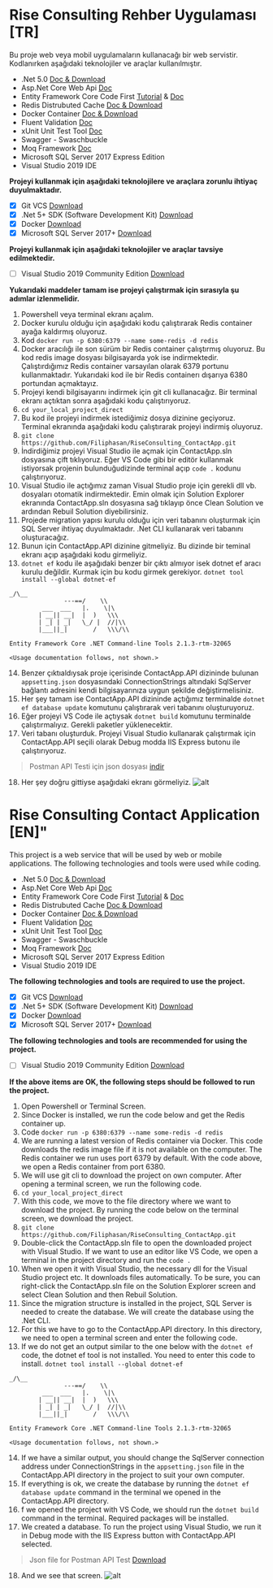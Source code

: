 # Rise Consulting Rehber Uygulaması [TR]
Bu proje web veya mobil uygulamaların kullanacağı bir web servistir. Kodlanırken aşağıdaki teknolojiler ve araçlar kullanılmıştır.
- .Net 5.0 [Doc & Download](https://dotnet.microsoft.com/en-us/download/dotnet/5.0)
- Asp.Net Core Web Api [Doc](https://docs.microsoft.com/tr-tr/aspnet/core/tutorials/first-web-api?view=aspnetcore-6.0&tabs=visual-studio)
- Entity Framework Core Code First [Tutorial](https://www.entityframeworktutorial.net/) & [Doc](https://docs.microsoft.com/tr-tr/ef/core/)
- Redis Distrubuted Cache [Doc & Download](https://redis.io/)
- Docker Container [Doc & Download](https://www.docker.com/)
- Fluent Validation [Doc](https://docs.fluentvalidation.net/en/latest/aspnet.html)
- xUnit Unit Test Tool [Doc](https://xunit.net/)
- Swagger - Swaschbuckle 
- Moq Framework [Doc](https://www.moqthis.com/moq4/)
- Microsoft SQL Server 2017 Express Edition
- Visual Studio 2019 IDE

**Projeyi kullanmak için aşağıdaki teknolojilere ve araçlara zorunlu ihtiyaç duyulmaktadır.**
- [x] Git VCS [Download](https://git-scm.com/downloads)
- [x] .Net 5+ SDK (Software Development Kit) [Download](https://dotnet.microsoft.com/en-us/download/dotnet/5.0)
- [x] Docker [Download](https://www.docker.com/get-started)
- [x] Microsoft SQL Server 2017+ [Download](https://www.microsoft.com/en-us/download/details.aspx?id=55994)

**Projeyi kullanmak için aşağıdaki teknolojiler ve araçlar tavsiye edilmektedir.**
- [ ] Visual Studio 2019 Community Edition [Download](https://visualstudio.microsoft.com/tr/downloads/)

**Yukarıdaki maddeler tamam ise projeyi çalıştırmak için sırasıyla şu adımlar izlenmelidir.**

1. Powershell veya terminal ekranı açalım.
2. Docker kurulu olduğu için aşağıdaki kodu çalıştırarak Redis container ayağa kaldırmış oluyoruz.
3. Kod `docker run -p 6380:6379 --name some-redis -d redis`
4. Docker aracılığı ile son sürüm bir Redis container çalıştırmış oluyoruz. Bu kod redis image dosyası bilgisayarda yok ise indirmektedir. Çalıştırdığımız Redis container varsayılan olarak 6379 portunu kullanmaktadır. Yukarıdaki kod ile bir Redis containerı dışarıya 6380 portundan açmaktayız.
5. Projeyi kendi bilgisayarını indirmek için git cli kullanacağız. Bir terminal ekranı açtıktan sonra aşağıdaki kodu çalıştırıyoruz.
6. `cd your_local_project_direct`
7. Bu kod ile projeyi indirmek istediğimiz dosya dizinine geçiyoruz. Terminal ekranında aşağıdaki kodu çalıştırarak projeyi indirmiş oluyoruz.
8. `git clone https://github.com/Filiphasan/RiseConsulting_ContactApp.git`
9. İndirdiğimiz projeyi Visual Studio ile açmak için ContactApp.sln dosyasına çift tıklıyoruz. Eğer VS Code gibi bir editör kullanmak istiyorsak projenin bulunduğudizinde terminal açıp `code .` kodunu çalıştırıyoruz.
10. Visual Studio ile açtığımız zaman Visual Studio proje için gerekli dll vb. dosyaları otomatik indirmektedir. Emin olmak için Solution Explorer ekranında ContactApp.sln dosyasına sağ tıklayıp önce Clean Solution ve ardından Rebuil Solution diyebilirsiniz.
11. Projede migration yapısı kurulu olduğu için veri tabanını oluşturmak için SQL Server ihtiyaç duyulmaktadır. .Net CLI kullanarak veri tabanını oluşturacağız.
12. Bunun için ContactApp.API dizinine gitmeliyiz. Bu dizinde bir teminal ekranı açıp aşağıdaki kodu girmeliyiz.
13. `dotnet ef` kodu ile aşağıdaki benzer bir çıktı almıyor isek dotnet ef aracı kurulu değildir. Kurmak için bu kodu girmek gerekiyor. `dotnet tool install --global dotnet-ef`
```
_/\__
               ---==/    \\
         ___  ___   |.    \|\
        | __|| __|  |  )   \\\
        | _| | _|   \_/ |  //|\\
        |___||_|       /   \\\/\\

Entity Framework Core .NET Command-line Tools 2.1.3-rtm-32065

<Usage documentation follows, not shown.>
```
14. Benzer çıktıaldıysak proje içerisinde ContactApp.API dizininde bulunan `appsetting.json` dosyasındaki ConnectionStrings altındaki SqlServer bağlantı adresini kendi bilgisayarınıza uygun şekilde değiştirmelisiniz.
15. Her şey tamam ise ContactApp.API dizininde açtığımız terminalde `dotnet ef database update` komutunu çalıştırarak veri tabanını oluşturuyoruz.
16. Eğer projeyi VS Code ile açtıysak `dotnet build` komutunu terminalde çalıştırmalıyız. Gerekli paketler yüklenecektir.
17. Veri tabanı oluşturduk. Projeyi Visual Studio kullanarak çalıştırmak için ContactApp.API seçili olarak Debug modda IIS Express butonu ile çalıştırıyoruz.
> Postman API Testi için json dosyası [indir](https://drive.google.com/file/d/1sn28g6SBuPW6USMdKkIWseoqu3bh3YjI/view?usp=sharing)
18. Her şey doğru gittiyse aşağıdaki ekranı görmeliyiz.
![alt](https://i.ibb.co/dD005fV/Ekran-g-r-nt-s-2021-12-22-215905.png)

# Rise Consulting Contact Application [EN]"
This project is a web service that will be used by web or mobile applications. The following technologies and tools were used while coding.
- .Net 5.0 [Doc & Download](https://dotnet.microsoft.com/en-us/download/dotnet/5.0)
- Asp.Net Core Web Api [Doc](https://docs.microsoft.com/tr-tr/aspnet/core/tutorials/first-web-api?view=aspnetcore-6.0&tabs=visual-studio)
- Entity Framework Core Code First [Tutorial](https://www.entityframeworktutorial.net/) & [Doc](https://docs.microsoft.com/tr-tr/ef/core/)
- Redis Distrubuted Cache [Doc & Download](https://redis.io/)
- Docker Container [Doc & Download](https://www.docker.com/)
- Fluent Validation [Doc](https://docs.fluentvalidation.net/en/latest/aspnet.html)
- xUnit Unit Test Tool [Doc](https://xunit.net/)
- Swagger - Swaschbuckle 
- Moq Framework [Doc](https://www.moqthis.com/moq4/)
- Microsoft SQL Server 2017 Express Edition
- Visual Studio 2019 IDE

**The following technologies and tools are required to use the project.**
- [x] Git VCS [Download](https://git-scm.com/downloads)
- [x] .Net 5+ SDK (Software Development Kit) [Download](https://dotnet.microsoft.com/en-us/download/dotnet/5.0)
- [x] Docker [Download](https://www.docker.com/get-started)
- [x] Microsoft SQL Server 2017+ [Download](https://www.microsoft.com/en-us/download/details.aspx?id=55994)

**The following technologies and tools are recommended for using the project.**
- [ ] Visual Studio 2019 Community Edition [Download](https://visualstudio.microsoft.com/tr/downloads/)

**If the above items are OK, the following steps should be followed to run the project.**
1. Open Powershell or Terminal Screen.
2. Since Docker is installed, we run the code below and get the Redis container up.
3. Code `docker run -p 6380:6379 --name some-redis -d redis`
4. We are running a latest version of Redis container via Docker. This code downloads the redis image file if it is not available on the computer. The Redis container we run uses port 6379 by default. With the code above, we open a Redis container from port 6380.
5. We will use git cli to download the project on own computer. After opening a terminal screen, we run the following code.
6. `cd your_local_project_direct`
7. With this code, we move to the file directory where we want to download the project. By running the code below on the terminal screen, we download the project.
8. `git clone https://github.com/Filiphasan/RiseConsulting_ContactApp.git`
9. Double-click the ContactApp.sln file to open the downloaded project with Visual Studio. If we want to use an editor like VS Code, we open a terminal in the project directory and run the `code .`
10. When we open it with Visual Studio, the necessary dll for the Visual Studio project etc. It downloads files automatically. To be sure, you can right-click the ContactApp.sln file on the Solution Explorer screen and select Clean Solution and then Rebuil Solution.
11. Since the migration structure is installed in the project, SQL Server is needed to create the database. We will create the database using the .Net CLI.
12. For this we have to go to the ContactApp.API directory. In this directory, we need to open a terminal screen and enter the following code.
13. If we do not get an output similar to the one below with the `dotnet ef` code, the dotnet ef tool is not installed. You need to enter this code to install. `dotnet tool install --global dotnet-ef`
```
_/\__
               ---==/    \\
         ___  ___   |.    \|\
        | __|| __|  |  )   \\\
        | _| | _|   \_/ |  //|\\
        |___||_|       /   \\\/\\

Entity Framework Core .NET Command-line Tools 2.1.3-rtm-32065

<Usage documentation follows, not shown.>
```
14. If we have a similar output, you should change the SqlServer connection address under ConnectionStrings in the `appsetting.json` file in the ContactApp.API directory in the project to suit your own computer.
15. If everything is ok, we create the database by running the `dotnet ef database update` command in the terminal we opened in the ContactApp.API directory.
16. f we opened the project with VS Code, we should run the `dotnet build ` command in the terminal. Required packages will be installed.
17. We created a database. To run the project using Visual Studio, we run it in Debug mode with the IIS Express button with ContactApp.API selected.
> Json file for Postman API Test [Download](https://drive.google.com/file/d/1sn28g6SBuPW6USMdKkIWseoqu3bh3YjI/view?usp=sharing)
18. And we see that screen.
![alt](https://i.ibb.co/dD005fV/Ekran-g-r-nt-s-2021-12-22-215905.png)
